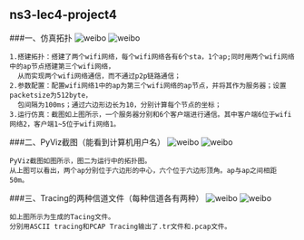 ## ns3-lec4-project4
###一、仿真拓扑
![weibo](http://ww4.sinaimg.cn/mw690/e75b2095gw1f5gun0lm3mj20ke0edqcr.jpg)
![weibo](http://ww2.sinaimg.cn/mw690/e75b2095gw1f5gv9rgiy3j20hz02d0tu.jpg)

    1.搭建拓扑：搭建了两个wifi网络，每个wifi网络各有6个sta，1个ap;同时用两个wifi网络中的ap节点搭建第三个wifi网络，
      从而实现两个wifi网络通信，而不通过p2p链路通信；
    2.参数配置：配置wifi网络1中的ap为第三个wifi网络的ap节点，并将其作为服务器；设置packetsize为512byte，
      包间隔为100ms；通过六边形边长为10，分别计算每个节点的坐标；
    3.运行仿真：截图如上图所示，一个服务器分别和6个客户端进行通信。其中客户端6位于wifi网络2，客户端1~5位于wifi网络1。
###二、PyViz截图（能看到计算机用户名）
![weibo](http://ww3.sinaimg.cn/mw690/e75b2095gw1f5gun169gdj20yp0eak2q.jpg)
![weibo](http://ww4.sinaimg.cn/mw690/e75b2095gw1f5gun22y9oj20i20ebjtd.jpg)

    PyViz截图如图所示，图二为运行中的拓扑图。
    从上图可以看出，两个ap分别位于六边形的中心，六个位于六边形顶角。ap与ap之间相距50m。
###三、Tracing的两种信道文件（每种信道各有两种）
![weibo](http://ww2.sinaimg.cn/mw690/e75b2095gw1f5gun2iq76j20eg06q0t7.jpg)
![weibo](http://ww2.sinaimg.cn/mw690/e75b2095gw1f5gv9qi6ruj20k404amyn.jpg)

    如上图所示为生成的Tacing文件。
    分别用ASCII tracing和PCAP Tracing输出了.tr文件和.pcap文件。
